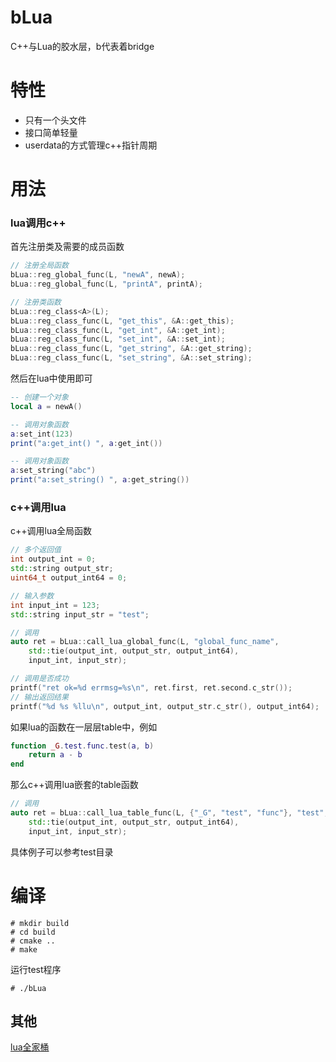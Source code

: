 # bLua
C++与Lua的胶水层，b代表着bridge

# 特性
* 只有一个头文件
* 接口简单轻量
* userdata的方式管理c++指针周期

# 用法
### lua调用c++
首先注册类及需要的成员函数
```c++
// 注册全局函数
bLua::reg_global_func(L, "newA", newA);
bLua::reg_global_func(L, "printA", printA);

// 注册类函数
bLua::reg_class<A>(L);
bLua::reg_class_func(L, "get_this", &A::get_this);
bLua::reg_class_func(L, "get_int", &A::get_int);
bLua::reg_class_func(L, "set_int", &A::set_int);
bLua::reg_class_func(L, "get_string", &A::get_string);
bLua::reg_class_func(L, "set_string", &A::set_string);
```
然后在lua中使用即可
```lua
-- 创建一个对象
local a = newA()

-- 调用对象函数
a:set_int(123)
print("a:get_int() ", a:get_int())

-- 调用对象函数
a:set_string("abc")
print("a:set_string() ", a:get_string())
```

### c++调用lua
c++调用lua全局函数
```c++
// 多个返回值
int output_int = 0;
std::string output_str;
uint64_t output_int64 = 0;

// 输入参数
int input_int = 123;
std::string input_str = "test";

// 调用
auto ret = bLua::call_lua_global_func(L, "global_func_name", 
    std::tie(output_int, output_str, output_int64), 
    input_int, input_str);

// 调用是否成功
printf("ret ok=%d errmsg=%s\n", ret.first, ret.second.c_str());
// 输出返回结果
printf("%d %s %llu\n", output_int, output_str.c_str(), output_int64);
```
如果lua的函数在一层层table中，例如
```lua
function _G.test.func.test(a, b)
    return a - b
end
```
那么c++调用lua嵌套的table函数
```c++
// 调用
auto ret = bLua::call_lua_table_func(L, {"_G", "test", "func"}, "test", 
    std::tie(output_int, output_str, output_int64), 
    input_int, input_str);
```
具体例子可以参考test目录

# 编译
```
# mkdir build
# cd build
# cmake ..
# make
```
运行test程序
```
# ./bLua 
```

## 其他
[lua全家桶](https://github.com/esrrhs/lua-family-bucket)
